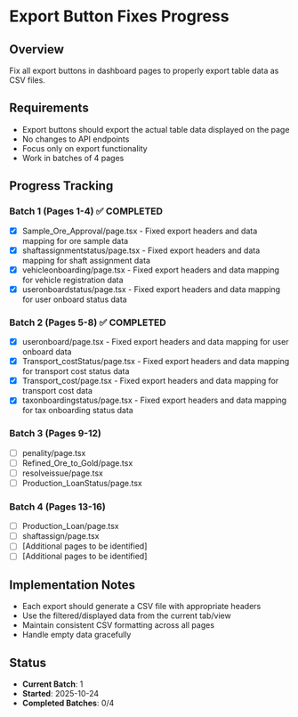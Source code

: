 # Export Button Fixes Progress

## Overview
Fix all export buttons in dashboard pages to properly export table data as CSV files.

## Requirements
- Export buttons should export the actual table data displayed on the page
- No changes to API endpoints
- Focus only on export functionality
- Work in batches of 4 pages

## Progress Tracking

### Batch 1 (Pages 1-4) ✅ COMPLETED
- [x] Sample_Ore_Approval/page.tsx - Fixed export headers and data mapping for ore sample data
- [x] shaftassignmentstatus/page.tsx - Fixed export headers and data mapping for shaft assignment data
- [x] vehicleonboarding/page.tsx - Fixed export headers and data mapping for vehicle registration data
- [x] useronboardstatus/page.tsx - Fixed export headers and data mapping for user onboard status data

### Batch 2 (Pages 5-8) ✅ COMPLETED
- [x] useronboard/page.tsx - Fixed export headers and data mapping for user onboard data
- [x] Transport_costStatus/page.tsx - Fixed export headers and data mapping for transport cost status data
- [x] Transport_cost/page.tsx - Fixed export headers and data mapping for transport cost data
- [x] taxonboardingstatus/page.tsx - Fixed export headers and data mapping for tax onboarding status data

### Batch 3 (Pages 9-12)
- [ ] penality/page.tsx
- [ ] Refined_Ore_to_Gold/page.tsx
- [ ] resolveissue/page.tsx
- [ ] Production_LoanStatus/page.tsx

### Batch 4 (Pages 13-16)
- [ ] Production_Loan/page.tsx
- [ ] shaftassign/page.tsx
- [ ] [Additional pages to be identified]
- [ ] [Additional pages to be identified]

## Implementation Notes
- Each export should generate a CSV file with appropriate headers
- Use the filtered/displayed data from the current tab/view
- Maintain consistent CSV formatting across all pages
- Handle empty data gracefully

## Status
- **Current Batch**: 1
- **Started**: 2025-10-24
- **Completed Batches**: 0/4
